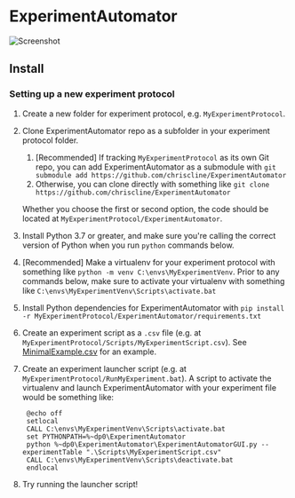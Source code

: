 # ExperimentAutomator

<img alt="Screenshot" src="https://user-images.githubusercontent.com/24940426/235484264-a6f5fe5c-f4ac-4dde-b3c2-3ff88ef8b76c.PNG">

## Install

### Setting up a new experiment protocol

1. Create a new folder for experiment protocol, e.g. `MyExperimentProtocol`.
2. Clone ExperimentAutomator repo as a subfolder in your experiment protocol folder.
    1. [Recommended] If tracking `MyExperimentProtocol` as its own Git repo, you can add ExperimentAutomator as a submodule with `git submodule add https://github.com/chriscline/ExperimentAutomator`
    2. Otherwise, you can clone directly with something like `git clone https://github.com/chriscline/ExperimentAutomator`
    
    Whether you choose the first or second option, the code should be located at `MyExperimentProtocol/ExperimentAutomator`.
3. Install Python 3.7 or greater, and make sure you're calling the correct version of Python when you run `python` commands below.
4. [Recommended] Make a virtualenv for your experiment protocol with something like `python -m venv C:\envs\MyExperimentVenv`. 
    Prior to any commands below, make sure to activate your virtualenv with something like `C:\envs\MyExperimentVenv\Scripts\activate.bat`
5. Install Python dependencies for ExperimentAutomator with `pip install -r MyExperimentProtocol/ExperimentAutomator/requirements.txt`
6. Create an experiment script as a `.csv` file (e.g. at `MyExperimentProtocol/Scripts/MyExperimentScript.csv`). See [MinimalExample.csv](examples/MinimalExample.csv) for an example.
7. Create an experiment launcher script (e.g. at `MyExperimentProtocol/RunMyExperiment.bat`). A script to activate the virtualenv and launch ExperimentAutomator with your experiment file would be something like:

        @echo off
        setlocal
        CALL C:\envs\MyExperimentVenv\Scripts\activate.bat
        set PYTHONPATH=%~dp0\ExperimentAutomator
        python %~dp0\ExperimentAutomator\ExperimentAutomatorGUI.py --experimentTable ".\Scripts\MyExperimentScript.csv"
        CALL C:\envs\MyExperimentVenv\Scripts\deactivate.bat
        endlocal
8. Try running the launcher script!
